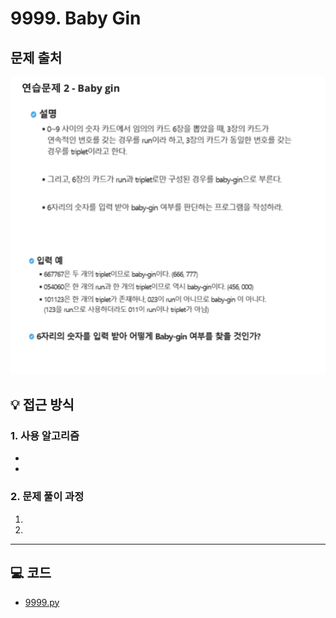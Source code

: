# 9999. Baby Gin

## 문제 출처
![문제](../../images/02-babygin.png)

## 💡 접근 방식

### 1. 사용 알고리즘
* 
* 

### 2. 문제 풀이 과정
1.  
2. 

---

## 💻 코드
* [9999.py](9999.py)